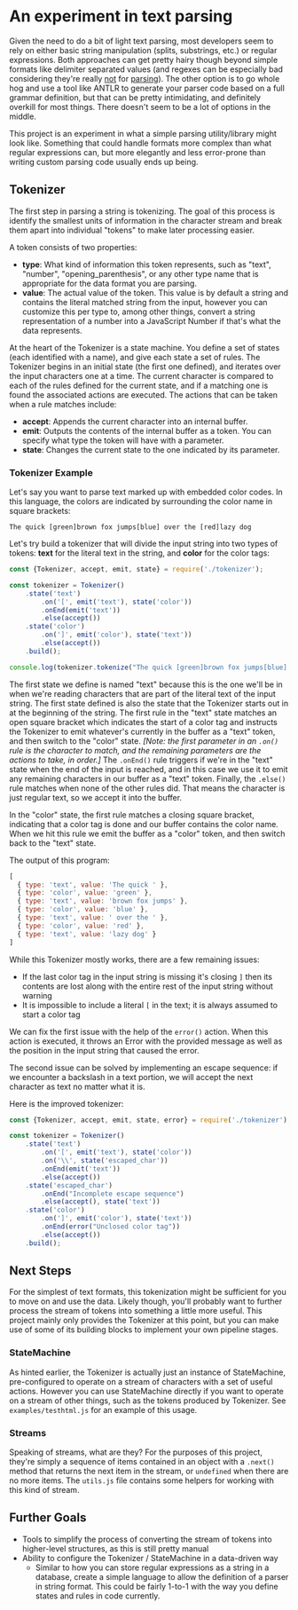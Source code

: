 # An experiment in text parsing

Given the need to do a bit of light text parsing, most developers seem to rely on either basic string manipulation (splits, substrings, etc.) or regular expressions. Both approaches can get pretty hairy though beyond simple formats like delimiter separated values (and regexes can be especially bad considering they're really [not](https://stackoverflow.com/a/8751940) for [parsing](https://stackoverflow.com/a/1732454)). The other option is to go whole hog and use a tool like ANTLR to generate your parser code based on a full grammar definition, but that can be pretty intimidating, and definitely overkill for most things. There doesn't seem to be a lot of options in the middle.

This project is an experiment in what a simple parsing utility/library might look like. Something that could handle formats more complex than what regular expressions can, but more elegantly and less error-prone than writing custom parsing code usually ends up being.

## Tokenizer
The first step in parsing a string is tokenizing. The goal of this process is identify the smallest units of information in the character stream and break them apart into individual "tokens" to make later processing easier.

A token consists of two properties:
- **type**: What kind of information this token represents, such as "text", "number", "opening_parenthesis", or any other type name that is appropriate for the data format you are parsing.
- **value**: The actual value of the token. This value is by default a string and contains the literal matched string from the input, however you can customize this per type to, among other things, convert a string representation of a number into a JavaScript Number if that's what the data represents.

At the heart of the Tokenizer is a state machine. You define a set of states (each identified with a name), and give each state a set of rules. The Tokenizer begins in an initial state (the first one defined), and iterates over the input characters one at a time. The current character is compared to each of the rules defined for the current state, and if a matching one is found the associated actions are executed. The actions that can be taken when a rule matches include:

- **accept**: Appends the current character into an internal buffer.
- **emit**: Outputs the contents of the internal buffer as a token. You can specify what type the token will have with a parameter.
- **state**: Changes the current state to the one indicated by its parameter.

### Tokenizer Example
Let's say you want to parse text marked up with embedded color codes. In this language, the colors are indicated by surrounding the color name in square brackets:

`The quick [green]brown fox jumps[blue] over the [red]lazy dog`

Let's try build a tokenizer that will divide the input string into two types of tokens: **text** for the literal text in the string, and **color** for the color tags:

```javascript
const {Tokenizer, accept, emit, state} = require('./tokenizer');

const tokenizer = Tokenizer()
	.state('text')
		.on('[', emit('text'), state('color'))
		.onEnd(emit('text'))
		.else(accept())
	.state('color')
		.on(']', emit('color'), state('text'))
		.else(accept())
	.build();

console.log(tokenizer.tokenize("The quick [green]brown fox jumps[blue] over the [red]lazy dog"));
```
The first state we define is named "text" because this is the one we'll be in when we're reading characters that are part of the literal text of the input string. The first state defined is also the state that the Tokenizer starts out in at the beginning of the string. The first rule in the "text" state matches an open square bracket which indicates the start of a color tag and instructs the Tokenizer to emit whatever's currently in the buffer as a "text" token, and then switch to the "color" state. *[Note: the first parameter in an `.on()` rule is the character to match, and the remaining parameters are the actions to take, in order.]* The `.onEnd()` rule triggers if we're in the "text" state when the end of the input is reached, and in this case we use it to emit any remaining characters in our buffer as a "text" token. Finally, the `.else()` rule matches when none of the other rules did. That means the character is just regular text, so we accept it into the buffer.

In the "color" state, the first rule matches a closing square bracket, indicating that a color tag is done and our buffer contains the color name. When we hit this rule we emit the buffer as a "color" token, and then switch back to the "text" state.

The output of this program:
```javascript
[
  { type: 'text', value: 'The quick ' },
  { type: 'color', value: 'green' },
  { type: 'text', value: 'brown fox jumps' },
  { type: 'color', value: 'blue' },
  { type: 'text', value: ' over the ' },
  { type: 'color', value: 'red' },
  { type: 'text', value: 'lazy dog' }
]
```

While this Tokenizer mostly works, there are a few remaining issues:

- If the last color tag in the input string is missing it's closing `]` then its contents are lost along with the entire rest of the input string without warning
- It is impossible to include a literal `[` in the text; it is always assumed to start a color tag

We can fix the first issue with the help of the `error()` action. When this action is executed, it throws an Error with the provided message as well as the position in the input string that caused the error.

The second issue can be solved by implementing an escape sequence: if we encounter a backslash in a text portion, we will accept the next character as text no matter what it is.

Here is the improved tokenizer:

```javascript
const {Tokenizer, accept, emit, state, error} = require('./tokenizer');

const tokenizer = Tokenizer()
	.state('text')
		.on('[', emit('text'), state('color'))
		.on('\\', state('escaped_char'))
		.onEnd(emit('text'))
		.else(accept())
	.state('escaped_char')
		.onEnd("Incomplete escape sequence")
		.else(accept(), state('text'))
	.state('color')
		.on(']', emit('color'), state('text'))
		.onEnd(error("Unclosed color tag"))
		.else(accept())
	.build();
```

## Next Steps
For the simplest of text formats, this tokenization might be sufficient for you to move on and use the data. Likely though, you'll probably want to further process the stream of tokens into something a little more useful. This project mainly only provides the Tokenizer at this point, but you can make use of some of its building blocks to implement your own pipeline stages.

### StateMachine
As hinted earlier, the Tokenizer is actually just an instance of StateMachine, pre-configured to operate on a stream of characters with a set of useful actions. However you can use StateMachine directly if you want to operate on a stream of other things, such as the tokens produced by Tokenizer. See `examples/testhtml.js` for an example of this usage.

### Streams
Speaking of streams, what are they? For the purposes of this project, they're simply a sequence of items contained in an object with a `.next()` method that returns the next item in the stream, or `undefined` when there are no more items. The `utils.js` file contains some helpers for working with this kind of stream.

## Further Goals
- Tools to simplify the process of converting the stream of tokens into higher-level structures, as this is still pretty manual
- Ability to configure the Tokenizer / StateMachine in a data-driven way
	- Similar to how you can store regular expressions as a string in a database, create a simple language to allow the definition of a parser in string format. This could be fairly 1-to-1 with the way you define states and rules in code currently.